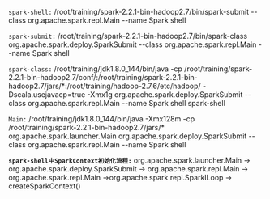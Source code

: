 `spark-shell:`
/root/training/spark-2.2.1-bin-hadoop2.7/bin/spark-submit --class org.apache.spark.repl.Main --name Spark shell

`spark-submit:`
/root/training/spark-2.2.1-bin-hadoop2.7/bin/spark-class org.apache.spark.deploy.SparkSubmit --class org.apache.spark.repl.Main --name Spark shell

`spark-class:`
/root/training/jdk1.8.0_144/bin/java -cp /root/training/spark-2.2.1-bin-hadoop2.7/conf/:/root/training/spark-2.2.1-bin-hadoop2.7/jars/*:/root/training/hadoop-2.7.6/etc/hadoop/ -Dscala.usejavacp=true -Xmx1g org.apache.spark.deploy.SparkSubmit --class org.apache.spark.repl.Main --name Spark shell spark-shell

`Main:`
/root/training/jdk1.8.0_144/bin/java -Xmx128m -cp /root/training/spark-2.2.1-bin-hadoop2.7/jars/* org.apache.spark.launcher.Main org.apache.spark.deploy.SparkSubmit --class org.apache.spark.repl.Main --name Spark shell

**`spark-shell中SparkContext初始化流程:`**
org.apache.spark.launcher.Main -> org.apache.spark.deploy.SparkSubmit -> org.apache.spark.repl.Main -> org.apache.spark.repl.Main ->org.apache.spark.repl.SparkILoop -> createSparkContext()

